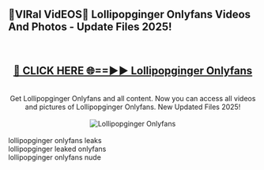 <h2>🔴VIRal VidEOS🔴 Lollipopginger Onlyfans Videos And Photos - Update Files 2025!</h2>
<br>
<div align="center">
<h2><a href="https://virallinks.top/odZfE0" rel="nofollow">🔴 CLICK HERE 🌐==►► Lollipopginger Onlyfans</a></h2>
<br>
Get Lollipopginger Onlyfans and all content. Now you can access all videos and pictures of Lollipopginger Onlyfans. New Updated Files 2025!
<br>
<br>
<a href="https://virallinks.top/odZfE0" rel="nofollow" data-target="animated-image.originalLink"><img src="https://i.imgur.com/dJHk4Zq.gif)" alt="Lollipopginger Onlyfans" style="max-width: 100%; display: inline-block;" data-target="animated-image.originalImage"></a>
</div>
<br>
lollipopginger onlyfans leaks<br>
lollipopginger leaked onlyfans<br>
lollipopginger onlyfans nude